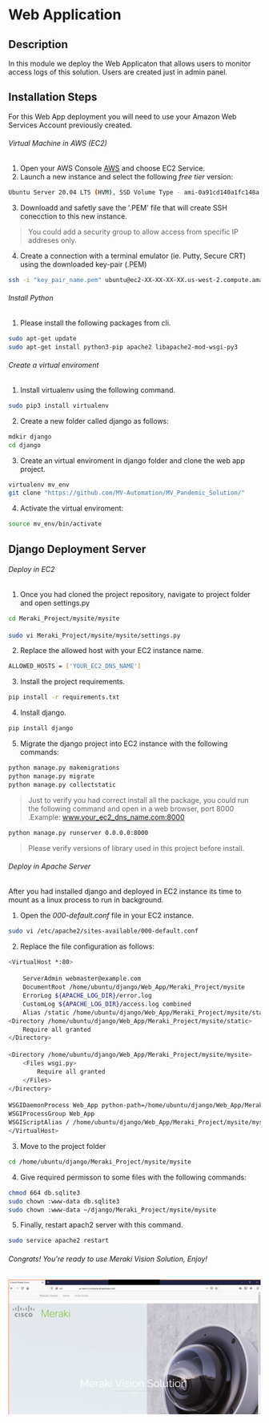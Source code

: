 # Web Application
## Description
In this module we deploy the Web Applicaton  that allows users to monitor access logs of this solution. Users are created just in admin panel. 

## Installation Steps
For this Web App deployment you will need to use your Amazon Web Services Account  previously created. 

###### Virtual Machine in AWS (EC2)
1. Open your AWS Console [AWS](https://aws.amazon.com) and choose EC2 Service. 
2. Launch a new instance and select the following *free tier* version:
``` bash
Ubuntu Server 20.04 LTS (HVM), SSD Volume Type - ami-0a91cd140a1fc148a (64-bit x86) / ami-0742a572c2ce45ebf (64-bit Arm)
```
3. Downloadd and safetly save the '.PEM' file that will create SSH conecction to this new instance.

> You could add a security group to allow access from specific IP addreses only.

4. Create a connection with a terminal emulator (ie. Putty, Secure CRT) using the downloaded key-pair (.PEM)

``` bash
ssh -i "key_pair_name.pem" ubuntu@ec2-XX-XX-XX-XX.us-west-2.compute.amazonaws.com
```


###### Install Python
1. Please install the following packages from cli.

``` bash
sudo apt-get update
sudo apt-get install python3-pip apache2 libapache2-mod-wsgi-py3
```

###### Create a virtual enviroment 
1. Install virtualenv using the following command.
``` bash
sudo pip3 install virtualenv
```
2. Create a new folder called django as follows:
``` bash
mdkir django
cd django
```

3. Create an virtual enviroment in django folder and clone the web app project. 
``` bash
virtualenv mv_env
git clone "https://github.com/MV-Automation/MV_Pandemic_Solution/" 
```
4. Activate the virtual enviroment:
``` bash
source mv_env/bin/activate
```

## Django Deployment Server

###### Deploy in EC2
1. Once you had cloned the project repository, navigate to project folder and open settings.py
``` bash
cd Meraki_Project/mysite/mysite

sudo vi Meraki_Project/mysite/mysite/settings.py
```
2. Replace the allowed host with your EC2 instance name.
``` bash
ALLOWED_HOSTS = ['YOUR_EC2_DNS_NAME']
```
3. Install the project requirements.
``` bash
pip install -r requirements.txt
```
4. Install django.
``` bash
pip install django
```
5. Migrate the django project into EC2 instance with the following commands:
``` bash
python manage.py makemigrations
python manage.py migrate
python manage.py collectstatic
```
> Just to verify you had correct install all the package, you could run the following command and open in a web browser, port 8000 .Example: www.your_ec2_dns_name.com:8000
``` bash
python manage.py runserver 0.0.0.0:8000
```

> Please verify versions of library used in this project before install. 

###### Deploy in Apache Server

After you had installed django and deployed in EC2 instance its time to mount as a linux process to run in background. 


1. Open the *000-default.conf* file in your EC2 instance. 
``` bash
sudo vi /etc/apache2/sites-available/000-default.conf
```

2. Replace the file configuration as follows:

``` bash
<VirtualHost *:80>

	ServerAdmin webmaster@example.com
	DocumentRoot /home/ubuntu/django/Web_App/Meraki_Project/mysite
	ErrorLog ${APACHE_LOG_DIR}/error.log
	CustomLog ${APACHE_LOG_DIR}/access.log combined
	Alias /static /home/ubuntu/django/Web_App/Meraki_Project/mysite/static
<Directory /home/ubuntu/django/Web_App/Meraki_Project/mysite/static>
	Require all granted
</Directory>

<Directory /home/ubuntu/django/Web_App/Meraki_Project/mysite/mysite>
	<Files wsgi.py>
		Require all granted
	</Files>
</Directory>

WSGIDaemonProcess Web_App python-path=/home/ubuntu/django/Web_App/Meraki_Project/mysite python-home=/home/ubuntu/django/MV_Project
WSGIProcessGroup Web_App
WSGIScriptAlias / /home/ubuntu/django/Web_App/Meraki_Project/mysite/mysite/wsgi.py
</VirtualHost>
```
3. Move to the project folder
``` bash
cd /home/ubuntu/django/Meraki_Project/mysite/mysite
```
4. Give required permisson to some files with the following commands:

``` bash
chmod 664 db.sqlite3
sudo chown :www-data db.sqlite3
sudo chown :www-data ~/django/Meraki_Project/mysite/mysite
```
5. Finally, restart apach2 server with this command.

``` bash
sudo service apache2 restart
```
###### Congrats! You're ready to use Meraki Vision Solution, Enjoy!

![Image of Web App](
https://github.com/MV-Automation/MV_Pandemic_Solution/blob/main/img/web_app.png)
